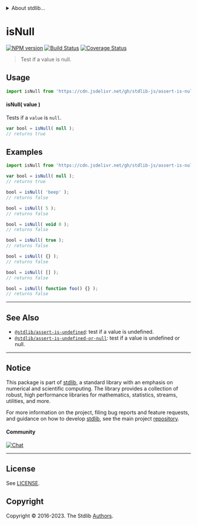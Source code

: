 <!--

@license Apache-2.0

Copyright (c) 2018 The Stdlib Authors.

Licensed under the Apache License, Version 2.0 (the "License");
you may not use this file except in compliance with the License.
You may obtain a copy of the License at

   http://www.apache.org/licenses/LICENSE-2.0

Unless required by applicable law or agreed to in writing, software
distributed under the License is distributed on an "AS IS" BASIS,
WITHOUT WARRANTIES OR CONDITIONS OF ANY KIND, either express or implied.
See the License for the specific language governing permissions and
limitations under the License.

-->


<details>
  <summary>
    About stdlib...
  </summary>
  <p>We believe in a future in which the web is a preferred environment for numerical computation. To help realize this future, we've built stdlib. stdlib is a standard library, with an emphasis on numerical and scientific computation, written in JavaScript (and C) for execution in browsers and in Node.js.</p>
  <p>The library is fully decomposable, being architected in such a way that you can swap out and mix and match APIs and functionality to cater to your exact preferences and use cases.</p>
  <p>When you use stdlib, you can be absolutely certain that you are using the most thorough, rigorous, well-written, studied, documented, tested, measured, and high-quality code out there.</p>
  <p>To join us in bringing numerical computing to the web, get started by checking us out on <a href="https://github.com/stdlib-js/stdlib">GitHub</a>, and please consider <a href="https://opencollective.com/stdlib">financially supporting stdlib</a>. We greatly appreciate your continued support!</p>
</details>

# isNull

[![NPM version][npm-image]][npm-url] [![Build Status][test-image]][test-url] [![Coverage Status][coverage-image]][coverage-url] <!-- [![dependencies][dependencies-image]][dependencies-url] -->

> Test if a value is null.



<section class="usage">

## Usage

```javascript
import isNull from 'https://cdn.jsdelivr.net/gh/stdlib-js/assert-is-null@deno/mod.js';
```

#### isNull( value )

Tests if a `value` is `null`.

```javascript
var bool = isNull( null );
// returns true
```

</section>

<!-- /.usage -->

<section class="examples">

## Examples

<!-- eslint-disable no-restricted-syntax, no-empty-function -->

<!-- eslint no-undef: "error" -->

```javascript
import isNull from 'https://cdn.jsdelivr.net/gh/stdlib-js/assert-is-null@deno/mod.js';

var bool = isNull( null );
// returns true

bool = isNull( 'beep' );
// returns false

bool = isNull( 5 );
// returns false

bool = isNull( void 0 );
// returns false

bool = isNull( true );
// returns false

bool = isNull( {} );
// returns false

bool = isNull( [] );
// returns false

bool = isNull( function foo() {} );
// returns false
```

</section>

<!-- /.examples -->

<!-- Section for related `stdlib` packages. Do not manually edit this section, as it is automatically populated. -->

<section class="related">

* * *

## See Also

-   <span class="package-name">[`@stdlib/assert-is-undefined`][@stdlib/assert/is-undefined]</span><span class="delimiter">: </span><span class="description">test if a value is undefined.</span>
-   <span class="package-name">[`@stdlib/assert-is-undefined-or-null`][@stdlib/assert/is-undefined-or-null]</span><span class="delimiter">: </span><span class="description">test if a value is undefined or null.</span>

</section>

<!-- /.related -->

<!-- Section for all links. Make sure to keep an empty line after the `section` element and another before the `/section` close. -->


<section class="main-repo" >

* * *

## Notice

This package is part of [stdlib][stdlib], a standard library with an emphasis on numerical and scientific computing. The library provides a collection of robust, high performance libraries for mathematics, statistics, streams, utilities, and more.

For more information on the project, filing bug reports and feature requests, and guidance on how to develop [stdlib][stdlib], see the main project [repository][stdlib].

#### Community

[![Chat][chat-image]][chat-url]

---

## License

See [LICENSE][stdlib-license].


## Copyright

Copyright &copy; 2016-2023. The Stdlib [Authors][stdlib-authors].

</section>

<!-- /.stdlib -->

<!-- Section for all links. Make sure to keep an empty line after the `section` element and another before the `/section` close. -->

<section class="links">

[npm-image]: http://img.shields.io/npm/v/@stdlib/assert-is-null.svg
[npm-url]: https://npmjs.org/package/@stdlib/assert-is-null

[test-image]: https://github.com/stdlib-js/assert-is-null/actions/workflows/test.yml/badge.svg?branch=main
[test-url]: https://github.com/stdlib-js/assert-is-null/actions/workflows/test.yml?query=branch:main

[coverage-image]: https://img.shields.io/codecov/c/github/stdlib-js/assert-is-null/main.svg
[coverage-url]: https://codecov.io/github/stdlib-js/assert-is-null?branch=main

<!--

[dependencies-image]: https://img.shields.io/david/stdlib-js/assert-is-null.svg
[dependencies-url]: https://david-dm.org/stdlib-js/assert-is-null/main

-->

[chat-image]: https://img.shields.io/gitter/room/stdlib-js/stdlib.svg
[chat-url]: https://app.gitter.im/#/room/#stdlib-js_stdlib:gitter.im

[stdlib]: https://github.com/stdlib-js/stdlib

[stdlib-authors]: https://github.com/stdlib-js/stdlib/graphs/contributors

[umd]: https://github.com/umdjs/umd
[es-module]: https://developer.mozilla.org/en-US/docs/Web/JavaScript/Guide/Modules

[deno-url]: https://github.com/stdlib-js/assert-is-null/tree/deno
[umd-url]: https://github.com/stdlib-js/assert-is-null/tree/umd
[esm-url]: https://github.com/stdlib-js/assert-is-null/tree/esm
[branches-url]: https://github.com/stdlib-js/assert-is-null/blob/main/branches.md

[stdlib-license]: https://raw.githubusercontent.com/stdlib-js/assert-is-null/main/LICENSE

<!-- <related-links> -->

[@stdlib/assert/is-undefined]: https://github.com/stdlib-js/assert-is-undefined/tree/deno

[@stdlib/assert/is-undefined-or-null]: https://github.com/stdlib-js/assert-is-undefined-or-null/tree/deno

<!-- </related-links> -->

</section>

<!-- /.links -->
